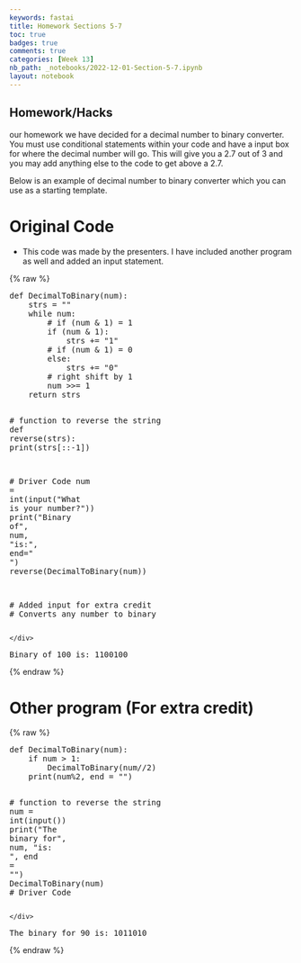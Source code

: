 ```yaml
---
keywords: fastai
title: Homework Sections 5-7
toc: true
badges: true
comments: true
categories: [Week 13]
nb_path: _notebooks/2022-12-01-Section-5-7.ipynb
layout: notebook
---
```


<!--
#################################################
### THIS FILE WAS AUTOGENERATED! DO NOT EDIT! ###
#################################################
# file to edit: _notebooks/2022-12-01-Section-5-7.ipynb
-->

<div class="container" id="notebook-container">
        
<div class="cell border-box-sizing text_cell rendered"><div class="inner_cell">
<div class="text_cell_render border-box-sizing rendered_html">
<h2 id="Homework/Hacks">Homework/Hacks<a class="anchor-link" href="#Homework/Hacks"> </a></h2><p>our homework we have decided for a decimal number to binary converter. You must use conditional statements within your code and have a input box for where the decimal number will go. This will give you a 2.7 out of 3 and you may add anything else to the code to get above a 2.7.</p>

</div>
</div>
</div>
<div class="cell border-box-sizing text_cell rendered"><div class="inner_cell">
<div class="text_cell_render border-box-sizing rendered_html">
<p>Below is an example of decimal number to binary converter which you can use as a starting template.</p>

</div>
</div>
</div>
<div class="cell border-box-sizing text_cell rendered"><div class="inner_cell">
<div class="text_cell_render border-box-sizing rendered_html">
<h1 id="Original-Code">Original Code<a class="anchor-link" href="#Original-Code"> </a></h1><ul>
<li>This code was made by the presenters. I have included another program as well and added an input statement.</li>
</ul>

</div>
</div>
</div>
    {% raw %}
    
<div class="cell border-box-sizing code_cell rendered">
<div class="input">

<div class="inner_cell">
    <div class="input_area">
<div class=" highlight hl-ipython3"><pre><span></span><span class="k">def</span> <span class="nf">DecimalToBinary</span><span class="p">(</span><span class="n">num</span><span class="p">):</span>
    <span class="n">strs</span> <span class="o">=</span> <span class="s2">&quot;&quot;</span>
    <span class="k">while</span> <span class="n">num</span><span class="p">:</span>
        <span class="c1"># if (num &amp; 1) = 1</span>
        <span class="k">if</span> <span class="p">(</span><span class="n">num</span> <span class="o">&amp;</span> <span class="mi">1</span><span class="p">):</span>
            <span class="n">strs</span> <span class="o">+=</span> <span class="s2">&quot;1&quot;</span>
        <span class="c1"># if (num &amp; 1) = 0</span>
        <span class="k">else</span><span class="p">:</span>
            <span class="n">strs</span> <span class="o">+=</span> <span class="s2">&quot;0&quot;</span>
        <span class="c1"># right shift by 1</span>
        <span class="n">num</span> <span class="o">&gt;&gt;=</span> <span class="mi">1</span>
    <span class="k">return</span> <span class="n">strs</span>
 
<span class="c1"># function to reverse the string</span>
<span class="k">def</span> <span class="nf">reverse</span><span class="p">(</span><span class="n">strs</span><span class="p">):</span>
    <span class="nb">print</span><span class="p">(</span><span class="n">strs</span><span class="p">[::</span><span class="o">-</span><span class="mi">1</span><span class="p">])</span>
 
<span class="c1"># Driver Code</span>
<span class="n">num</span> <span class="o">=</span> <span class="nb">int</span><span class="p">(</span><span class="nb">input</span><span class="p">(</span><span class="s2">&quot;What is your number?&quot;</span><span class="p">))</span>
<span class="nb">print</span><span class="p">(</span><span class="s2">&quot;Binary of&quot;</span><span class="p">,</span> <span class="n">num</span><span class="p">,</span>  <span class="s2">&quot;is:&quot;</span><span class="p">,</span> <span class="n">end</span><span class="o">=</span><span class="s2">&quot; &quot;</span><span class="p">)</span>
<span class="n">reverse</span><span class="p">(</span><span class="n">DecimalToBinary</span><span class="p">(</span><span class="n">num</span><span class="p">))</span>

<span class="c1"># Added input for extra credit</span>
<span class="c1"># Converts any number to binary</span>
</pre></div>

    </div>
</div>
</div>

<div class="output_wrapper">
<div class="output">

<div class="output_area">

<div class="output_subarea output_stream output_stdout output_text">
<pre>Binary of 100 is: 1100100
</pre>
</div>
</div>

</div>
</div>

</div>
    {% endraw %}

<div class="cell border-box-sizing text_cell rendered"><div class="inner_cell">
<div class="text_cell_render border-box-sizing rendered_html">
<h1 id="Other-program-(For-extra-credit)">Other program (For extra credit)<a class="anchor-link" href="#Other-program-(For-extra-credit)"> </a></h1>
</div>
</div>
</div>
    {% raw %}
    
<div class="cell border-box-sizing code_cell rendered">
<div class="input">

<div class="inner_cell">
    <div class="input_area">
<div class=" highlight hl-ipython3"><pre><span></span><span class="k">def</span> <span class="nf">DecimalToBinary</span><span class="p">(</span><span class="n">num</span><span class="p">):</span>
    <span class="k">if</span> <span class="n">num</span> <span class="o">&gt;</span> <span class="mi">1</span><span class="p">:</span>
        <span class="n">DecimalToBinary</span><span class="p">(</span><span class="n">num</span><span class="o">//</span><span class="mi">2</span><span class="p">)</span>
    <span class="nb">print</span><span class="p">(</span><span class="n">num</span><span class="o">%</span><span class="k">2</span>, end = &quot;&quot;)
 
<span class="c1"># function to reverse the string</span>
<span class="n">num</span> <span class="o">=</span> <span class="nb">int</span><span class="p">(</span><span class="nb">input</span><span class="p">())</span> 
<span class="nb">print</span><span class="p">(</span><span class="s2">&quot;The binary for&quot;</span><span class="p">,</span> <span class="n">num</span><span class="p">,</span> <span class="s2">&quot;is: &quot;</span><span class="p">,</span> <span class="n">end</span> <span class="o">=</span> <span class="s2">&quot;&quot;</span><span class="p">)</span>
<span class="n">DecimalToBinary</span><span class="p">(</span><span class="n">num</span><span class="p">)</span>
<span class="c1"># Driver Code</span>
</pre></div>

    </div>
</div>
</div>

<div class="output_wrapper">
<div class="output">

<div class="output_area">

<div class="output_subarea output_stream output_stdout output_text">
<pre>The binary for 90 is: 1011010</pre>
</div>
</div>

</div>
</div>

</div>
    {% endraw %}

</div>
 


